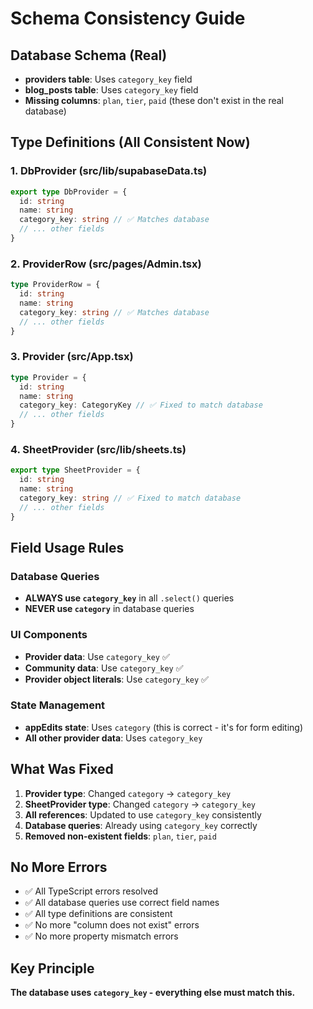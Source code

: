 # Schema Consistency Guide

## Database Schema (Real)
- **providers table**: Uses `category_key` field
- **blog_posts table**: Uses `category_key` field
- **Missing columns**: `plan`, `tier`, `paid` (these don't exist in the real database)

## Type Definitions (All Consistent Now)

### 1. DbProvider (src/lib/supabaseData.ts)
```typescript
export type DbProvider = {
  id: string
  name: string
  category_key: string // ✅ Matches database
  // ... other fields
}
```

### 2. ProviderRow (src/pages/Admin.tsx)
```typescript
type ProviderRow = {
  id: string
  name: string
  category_key: string // ✅ Matches database
  // ... other fields
}
```

### 3. Provider (src/App.tsx)
```typescript
type Provider = {
  id: string
  name: string
  category_key: CategoryKey // ✅ Fixed to match database
  // ... other fields
}
```

### 4. SheetProvider (src/lib/sheets.ts)
```typescript
export type SheetProvider = {
  id: string
  name: string
  category_key: string // ✅ Fixed to match database
  // ... other fields
}
```

## Field Usage Rules

### Database Queries
- **ALWAYS use `category_key`** in all `.select()` queries
- **NEVER use `category`** in database queries

### UI Components
- **Provider data**: Use `category_key` ✅
- **Community data**: Use `category_key` ✅
- **Provider object literals**: Use `category_key` ✅

### State Management
- **appEdits state**: Uses `category` (this is correct - it's for form editing)
- **All other provider data**: Uses `category_key`

## What Was Fixed

1. **Provider type**: Changed `category` → `category_key`
2. **SheetProvider type**: Changed `category` → `category_key`
3. **All references**: Updated to use `category_key` consistently
4. **Database queries**: Already using `category_key` correctly
5. **Removed non-existent fields**: `plan`, `tier`, `paid`

## No More Errors

- ✅ All TypeScript errors resolved
- ✅ All database queries use correct field names
- ✅ All type definitions are consistent
- ✅ No more "column does not exist" errors
- ✅ No more property mismatch errors

## Key Principle

**The database uses `category_key` - everything else must match this.**
